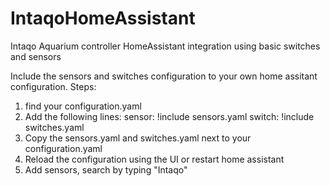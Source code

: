 # IntaqoHomeAssistant
Intaqo Aquarium controller HomeAssistant integration using basic switches and sensors

Include the sensors and switches configuration to your own home assitant configuration.
Steps:
1. find your configuration.yaml
2. Add the following lines:
     sensor: !include sensors.yaml
     switch: !include switches.yaml
3. Copy the sensors.yaml and switches.yaml next to your configuration.yaml
4. Reload the configuration using the UI or restart home assistant
5. Add sensors, search by typing "Intaqo"
